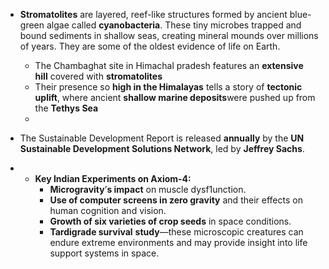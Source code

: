 
- **Stromatolites** are layered, reef-like structures formed by ancient blue-green algae called **cyanobacteria**. These tiny microbes trapped and bound sediments in shallow seas, creating mineral mounds over millions of years. They are some of the oldest evidence of life on Earth.
	- The Chambaghat site in Himachal pradesh features an **extensive hill** covered with **stromatolites**
	- Their presence so **high in the Himalayas** tells a story of **tectonic uplift**, where ancient **shallow marine deposits**were pushed up from the **Tethys Sea**
	- 

- The Sustainable Development Report is released **annually** by the **UN** **Sustainable Development Solutions Network**, led by **Jeffrey Sachs**.


- - **Key Indian Experiments on Axiom-4:**
    - **Microgravity**’**s impact** on muscle dysf1unction.
    - **Use of computer screens in zero gravity** and their effects on human cognition and vision.
    - **Growth of six varieties of crop seeds** in space conditions.
    - **Tardigrade survival** **study**—these microscopic creatures can endure extreme environments and may provide insight into life support systems in space.



